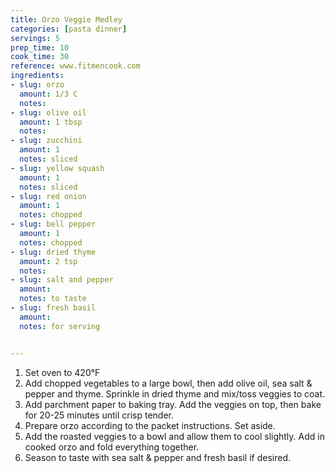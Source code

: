 ```yaml
---
title: Orzo Veggie Medley
categories: [pasta dinner]
servings: 5
prep_time: 10
cook_time: 30
reference: www.fitmencook.com
ingredients:
- slug: orzo
  amount: 1/3 C
  notes:
- slug: olive oil
  amount: 1 tbsp
  notes:
- slug: zucchini
  amount: 1
  notes: sliced
- slug: yellow squash
  amount: 1
  notes: sliced
- slug: red onion
  amount: 1
  notes: chopped
- slug: bell pepper
  amount: 1
  notes: chopped
- slug: dried thyme
  amount: 2 tsp
  notes:
- slug: salt and pepper
  amount:
  notes: to taste
- slug: fresh basil
  amount:
  notes: for serving


---
```


1. Set oven to 420°F
2. Add chopped vegetables to a large bowl, then add olive oil, sea salt & pepper and thyme. Sprinkle in dried thyme and mix/toss veggies to coat.
3. Add parchment paper to baking tray. Add the veggies on top, then bake for 20-25 minutes until crisp tender.
4. Prepare orzo according to the packet instructions. Set aside.
5. Add the roasted veggies to a bowl and allow them to cool slightly. Add in cooked orzo and fold everything together.
6. Season to taste with sea salt & pepper and fresh basil if desired.
